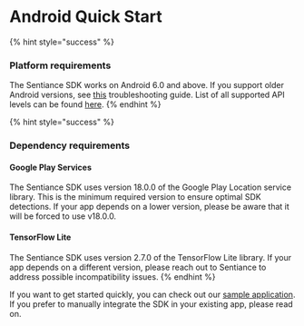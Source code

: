# Android Quick Start

{% hint style="success" %}
### Platform requirements

The Sentiance SDK works on Android 6.0 and above. If you support older Android versions, see [this](../../troubleshooting/android/#manifest-merger-failed-uses-sdk-minsdkversion-x-cannot-be-smaller-than-version-y-declared-in-library) troubleshooting guide. List of all supported API levels can be found [here](../../appendix/android/supported-api-levels.md).
{% endhint %}

{% hint style="success" %}
### Dependency requirements

#### Google Play Services

The Sentiance SDK uses version 18.0.0 of the Google Play Location service library. This is the minimum required version to ensure optimal SDK detections. If your app depends on a lower version, please be aware that it will be forced to use v18.0.0.

#### TensorFlow Lite

The Sentiance SDK uses version 2.7.0 of the TensorFlow Lite library. If your app depends on a different version, please reach out to Sentiance to address possible incompatibility issues.
{% endhint %}

If you want to get started quickly, you can check out our [sample application](https://github.com/sentiance/sample-apps-android). If you prefer to manually integrate the SDK in your existing app, please read on.
